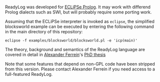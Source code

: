 ReadyLog was developed for [ECLiPSe Prolog](http://eclipseclp.org/). It may work
with differend Prolog dialects such as SWI, but will probably require some
porting work.

Assuming that the ECLiPSe interpreter is invoked as `eclipse`, the simplified
blocksworld example can be executed by entering the following command in the
main directory of this repository:
```
eclipse -f examples/blocksworld/blocksworld.pl -e 'icp(main)'
```

The theory, background and semantics of the ReadyLog language are covered in
detail in [Alexander Ferrein](http://robotics.fh-aachen.de/~ferrein/)'s
[PhD thesis](http://publications.rwth-aachen.de/record/49943/files/Ferrein_Alexander.pdf)

Note that some features that depend on non-GPL code have been stripped from this version.
Please contact Alexander Ferrein if you need access to a full-featured ReadyLog.

